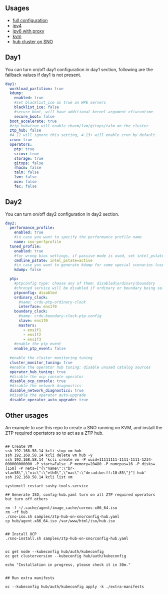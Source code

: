 ## Usages

- [full configuration](config-full.yaml)
- [ipv4](config-sno130.yaml)
- [ipv6 with proxy](config-ipv6-proxy.yaml)
- [kvm](config-testkvm.yaml)
- [hub cluster on SNO](config-hub.yaml)

## Day1

You can turn on/off day1 configuration in day1 section, following are the fallback values if day1 is not present.

```yaml
day1:
  workload_partition: true
  kdump: 
    enabled: true
    #set blacklist_ice as true on HPE servers
    blacklist_ice: false
    #secure boot, will have additional kernel argument efi=runtime
    secure_boot: false
  boot_accelerate: true
  #ztp_hub=true will enable rhacm/lvm/gitops/talm on the cluster
  ztp_hub: false
  #4.12 will ignore this setting, 4.13+ will enable crun by default
  crun: true
  operators:
    ptp: true
    sriov: true
    storage: true
    gitops: false
    rhacm: false
    talm: false
    lvm: false
    mce: false
    fec: false
```

## Day2

You can turn on/off day2 configuration in day2 section.

```yaml
day2:
  performance_profile:
    enabled: true
    #in case you want to specify the performance profile name
    name: sno-perfprofile
  tuned_profile: 
    enabled: true
    #for wrong bios settings, if passive mode is used, set intel_pstate=active
    cmdline_pstate: intel_pstate=active
    #in case you want to generate kdump for some special scenarios (used in lab)
    kdump: false

  ptp:
    #ptpconfig type: choose any of them: disabled|ordinary|boundary
    #chronyd service will be disabled if ordinary or boundary being selected
    ptpconfig: disabled
    ordinary_clock:
      #name: crdu-ptp-ordinary-clock
      interface: ens1f0
    boundary_clock:
      #name: crdu-boundary-clock-ptp-config
      slave: ens1f0
      masters:
        - ens1f1
        - ens1f2
        - ens1f3
    #enable the ptp event
    enable_ptp_event: false
    
  #enable the cluster monitoring tuning
  cluster_monitor_tuning: true
  #enable the operator hub tuning: disable unused catalog sources
  operator_hub_tuning: true
  #disable the ocp console operator
  disable_ocp_console: true
  #disable the network diagnostics
  disable_network_diagnostics: true
  #disable the operator auto-upgrade
  disable_operator_auto_upgrade: true
```

## Other usages

An example to use this repo to create a SNO running on KVM, and install the ZTP required opertators so to act as a ZTP hub. 

```shell

## Create VM
ssh 192.168.58.14 kcli stop vm hub
ssh 192.168.58.14 kcli delete vm hub -y
ssh 192.168.58.14 'kcli create vm -P uuid=11111111-1111-1111-1234-000000000000 -P start=False -P memory=20480 -P numcpus=16 -P disks=[150] -P nets=["{\"name\":\"br-vlan58\",\"nic\":\"eth0\",\"mac\":\"de:ad:be:ff:10:85\"}"] hub'
ssh 192.168.58.14 kcli list vm

systemctl restart sushy-tools.service

## Generate ISO, config-hub.yaml turn on all ZTP required operators but turn off others

rm -f ~/.cache/agent/image_cache/coreos-x86_64.iso
rm -rf hub
./sno-iso.sh samples/ztp-hub-on-sno/config-hub.yaml
cp hub/agent.x86_64.iso /var/www/html/iso/hub.iso


## Install OCP
./sno-install.sh samples/ztp-hub-on-sno/config-hub.yaml


oc get node --kubeconfig hub/auth/kubeconfig
oc get clusterversion --kubeconfig hub/auth/kubeconfig

echo "Installation in progress, please check it in 30m."


## Run extra manifests

oc --kubeconfig hub/auth/kubeconfig apply -k ./extra-manifests

```